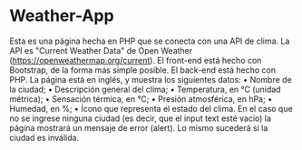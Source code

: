 # Weather-App
Esta es una página hecha en PHP que se conecta con una API de clima. La API es "Current Weather Data" de Open Weather (https://openweathermap.org/current). El front-end está hecho con Bootstrap, de la forma más simple posible. El back-end está hecho con PHP. 
La página está en inglés, y muestra los siguientes datos:
• Nombre de la ciudad;
• Descripción general del clima;
• Temperatura, en °C (unidad métrica);
• Sensación térmica, en °C;
• Presión atmosférica, en hPa;
• Humedad, en %;
• Ícono que representa el estado del clima.
En el caso que no se ingrese ninguna ciudad (es decir, que el input text esté vacío) la página mostrará un mensaje de error (alert). Lo mismo sucederá si la ciudad es inválida.
